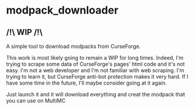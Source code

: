 # modpack_downloader

## /!\ WIP /!\
A simple tool to download modpacks from CurseForge.

This work is most likely going to remain a WIP for long times. Indeed, I'm trying to scrape some data of CurseForge's pages' html code and it's not easy. I'm not a web developer and I'm not familiar with web scraping. I'm trying to learn it, but CurseForge anti-bot protection makes it very hard.
If I have some time in the future, I'll maybe consider going at it again.

Just launch it and it will download everything and creat the modpack that you can use on MultiMC